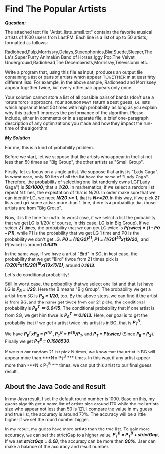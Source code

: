# Find The Popular Artists

***Question:***

The attached text file "Artist_lists_small.txt" contains the favorite musical artists of 1000 users from LastFM. Each line is a list of up to 50 artists, formatted as follows:

Radiohead,Pulp,Morrissey,Delays,Stereophonics,Blur,Suede,Sleeper,The La's,Super Furry Animals\n
Band of Horses,Iggy Pop,The Velvet Underground,Radiohead,The Decemberists,Morrissey,Television\n
etc.

Write a program that, using this file as input, produces an output file containing a list of pairs of artists which appear TOGETHER in at least fifty different lists. For example, in the above sample, Radiohead and Morrissey appear together twice, but every other pair appears only once.

Your solution cannot store a list of all possible pairs of bands (don't use a 'brute force' approach). Your solution MAY return a best guess, i.e. lists which appear at least 50 times with high probability, as long as you explain why this tradeoff improves the performance of the algorithm. Please include, either in comments or in a separate file, a brief one-paragraph description of any optimizations you made and how they impact the run-time of the algorithm.

***My Solution***

For me, this is a kind of probability problem.

Before we start, let we suppose that the artists who appear in the list not less than 50 times as "Big Group", the other artists as "Small Group".

Firstly, let us focus on a single artist. We suppose that artist is "Lady Gaga". In worst case, only 50 lists of all the list have the name of "Lady Gaga". Therefore, the probability of selecting one list randomly owns LG("Lady Gaga") is ***50/1000***, that is ***1/20***. In mathematics, if we select a random list repeat N times, the expectation of that is N/20. In order make sure that we can identify LG, we need ***N/20 >= 1***, that is ***N>=20***. In this way, if we pick ***21*** lists and get some artists more than 1 time, there is a probability that those artists are from "Big Group".

Now, it is the time for math. In worst case, if we select a list the probability that we get LG is 1/20( of course, in this case, LG is in Big Group). If we select ***21*** times, the probability that we can get LG twice is ***P(twice) = (1 - P0 - P1)***, while P1 is the probability that we get LG 1 time and P0 is the probability we don't get LG. ***P0 = (19/20)<sup>21</sup>***, ***P1 = (1/20)<sup>20</sup>x(19/20)***, and P(twice) is around ***0.6415***. 

In the same way, if we have a artist "Bird" in SG, in best case, the probability that we get "Bird" tiwce from 21 times pick is ***(1/20)<sup>2</sup>x(19/20)<sup>19</sup>x(19x18/2)***, around ***0.1613***.

Let's do conditional probability!

Still in worst case, the probability that we select one list and that list have LG is ***P<sub>B</sub> = 1/20***. Here the B means "Big Group". The probability we get a artist from SG is ***P<sub>S</sub> = 1/20***, too. By the above steps, we can find if the artist is from BG, and the name get tiwce from our 21 picks, the conditional probability is ***P<sub>B</sub><sup>T</sup> ＝ 0.6415***. The conditional probability that if one artist is from SG, we get him tiwce is ***P<sub>S</sub><sup>T</sup> ＝ 0.1613.*** Here, our goal is to get the probabiliy that if we get a artist twice this artist is in BG, that is ***P<sub>T</sub><sup>B</sup>***. 

We have ***P<sub>B</sub><sup>T</sup>xP<sub>B</sub> = P<sup>TB</sup>*** , 
***P<sub>T</sub><sup>B</sup> = P<sup>TB</sup>/P<sub>T</sub>***, and ***P<sub>T</sub> = P(twice)*** (Since ***P<sub>B</sub> = P<sub>S</sub>***). Finally we get ***P<sub>T</sub><sup>B</sup> =  0.1988530***.

If we run our random 21 list pick N times, we know that the artist in BG will appear more than ***N x P<sub>T</sub><sup>B</sup> *** times. In this way, if any artist appear more than ***N x P<sub>T</sub><sup>B</sup> *** times, we can put this artist to our final guess result.

## About the Java Code and Result
In my Java result, I set the default round number is 1000. Base on this, my guess algorith get a name list of artists size around 170 while the real artists size who appear not less than 50 is 121. I compare the value in my guess and true list, the accuracy is around 70%. The accuracy will be a little higher if we set the round number bigger.

In my result, my guess have more artists than the true list. To gain more accuracy, we can set the strictGap to a higher value. ***P<sub>T</sub><sup>B</sup> = P<sub>T</sub><sup>B</sup> + strictGap***. If we set ***strictGap = 0.08***, the accuracy can be more than ***90%***. User can make a balance of the accuracy and result number.